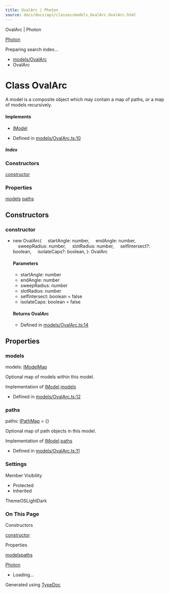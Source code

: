 ```yaml
---
title: OvalArc | Photon
source: docs/docs/api/classes/models_OvalArc.OvalArc.html
---
```


OvalArc | Photon

[Photon](../index.html)




Preparing search index...

* [models/OvalArc](../modules/models_OvalArc.html)
* OvalArc

# Class OvalArc

A model is a composite object which may contain a map of paths, or a map of models recursively.

#### Implements

* [IModel](../interfaces/core_schema.IModel.html)

* Defined in [models/OvalArc.ts:10](https://github.com/mwhite454/photon/blob/main/packages/photon/src/models/OvalArc.ts#L10)

##### Index

### Constructors

[constructor](#constructor)

### Properties

[models](#models)
[paths](#paths)

## Constructors

### constructor

* new OvalArc(
      startAngle: number,
      endAngle: number,
      sweepRadius: number,
      slotRadius: number,
      selfIntersect?: boolean,
      isolateCaps?: boolean,
  ): OvalArc

  #### Parameters

  + startAngle: number
  + endAngle: number
  + sweepRadius: number
  + slotRadius: number
  + selfIntersect: boolean = false
  + isolateCaps: boolean = false

  #### Returns OvalArc

  + Defined in [models/OvalArc.ts:14](https://github.com/mwhite454/photon/blob/main/packages/photon/src/models/OvalArc.ts#L14)

## Properties

### models

models: [IModelMap](../interfaces/core_schema.IModelMap.html)

Optional map of models within this model.

Implementation of [IModel](../interfaces/core_schema.IModel.html).[models](../interfaces/core_schema.IModel.html#models)

* Defined in [models/OvalArc.ts:12](https://github.com/mwhite454/photon/blob/main/packages/photon/src/models/OvalArc.ts#L12)

### paths

paths: [IPathMap](../interfaces/core_schema.IPathMap.html) = {}

Optional map of path objects in this model.

Implementation of [IModel](../interfaces/core_schema.IModel.html).[paths](../interfaces/core_schema.IModel.html#paths)

* Defined in [models/OvalArc.ts:11](https://github.com/mwhite454/photon/blob/main/packages/photon/src/models/OvalArc.ts#L11)

### Settings

Member Visibility

* Protected
* Inherited

ThemeOSLightDark

### On This Page

Constructors

[constructor](#constructor)

Properties

[models](#models)[paths](#paths)

[Photon](../index.html)

* Loading...

Generated using [TypeDoc](https://typedoc.org/)
